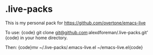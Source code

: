 .live-packs
===========

This is my personal pack for https://github.com/overtone/emacs-live

To use:
{code} git clone git@github.com:alexdforeman/.live-packs.git' {code}
in your home directory.

Then:
{code}mv ~/.live-packs/.emacs-live.el ~/emacs-live.el{code}

